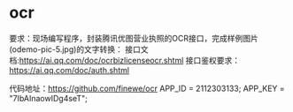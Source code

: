 # ocr

要求：现场编写程序，封装腾讯优图营业执照的OCR接口，完成样例图片(odemo-pic-5.jpg)的文字转换：
接口文档:https://ai.qq.com/doc/ocrbizlicenseocr.shtml
接口鉴权要求：https://ai.qq.com/doc/auth.shtml

代码地址：https://github.com/finewe/ocr
APP_ID = 2112303133;
APP_KEY = "7IbAInaowIDg4seT";

